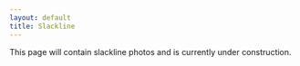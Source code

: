 ```yaml
---
layout: default
title: Slackline
---
```


This page will contain slackline photos and is currently under construction.